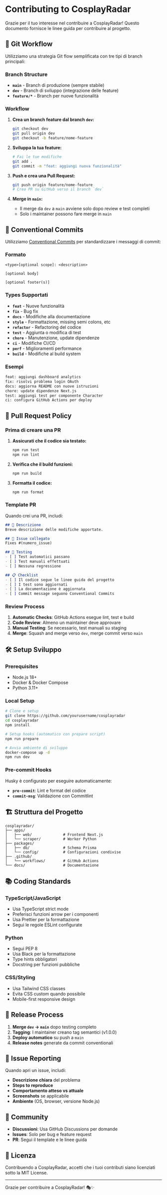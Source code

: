 # Contributing to CosplayRadar

Grazie per il tuo interesse nel contribuire a CosplayRadar! Questo documento fornisce le linee guida per contribuire al progetto.

## 🌊 Git Workflow

Utilizziamo una strategia Git flow semplificata con tre tipi di branch principali:

### Branch Structure

- **`main`** - Branch di produzione (sempre stabile)
- **`dev`** - Branch di sviluppo (integrazione delle feature)
- **`feature/*`** - Branch per nuove funzionalità

### Workflow

1. **Crea un branch feature dal branch `dev`:**
   ```bash
   git checkout dev
   git pull origin dev
   git checkout -b feature/nome-feature
   ```

2. **Sviluppa la tua feature:**
   ```bash
   # Fai le tue modifiche
   git add .
   git commit -m "feat: aggiungi nuova funzionalità"
   ```

3. **Push e crea una Pull Request:**
   ```bash
   git push origin feature/nome-feature
   # Crea PR su GitHub verso il branch `dev`
   ```

4. **Merge in `main`:**
   - Il merge da `dev` a `main` avviene solo dopo review e test completi
   - Solo i maintainer possono fare merge in `main`

## 📝 Conventional Commits

Utilizziamo [Conventional Commits](https://www.conventionalcommits.org/) per standardizzare i messaggi di commit:

### Formato
```
<type>[optional scope]: <description>

[optional body]

[optional footer(s)]
```

### Types Supportati
- **`feat`** - Nuove funzionalità
- **`fix`** - Bug fix
- **`docs`** - Modifiche alla documentazione
- **`style`** - Formattazione, missing semi colons, etc
- **`refactor`** - Refactoring del codice
- **`test`** - Aggiunta o modifica di test
- **`chore`** - Manutenzione, update dipendenze
- **`ci`** - Modifiche CI/CD
- **`perf`** - Miglioramenti performance
- **`build`** - Modifiche al build system

### Esempi
```bash
feat: aggiungi dashboard analytics
fix: risolvi problema login OAuth
docs: aggiorna README con nuove istruzioni
chore: update dipendenze Next.js
test: aggiungi test per componente Character
ci: configura GitHub Actions per deploy
```

## 🔄 Pull Request Policy

### Prima di creare una PR

1. **Assicurati che il codice sia testato:**
   ```bash
   npm run test
   npm run lint
   ```

2. **Verifica che il build funzioni:**
   ```bash
   npm run build
   ```

3. **Formatta il codice:**
   ```bash
   npm run format
   ```

### Template PR

Quando crei una PR, includi:

```markdown
## 📝 Descrizione
Breve descrizione delle modifiche apportate.

## 🔗 Issue collegato
Fixes #(numero_issue)

## 🧪 Testing
- [ ] Test automatici passano
- [ ] Test manuali effettuati
- [ ] Nessuna regressione

## 📋 Checklist
- [ ] Il codice segue le linee guida del progetto
- [ ] I test sono aggiornati
- [ ] La documentazione è aggiornata
- [ ] Commit message seguono Conventional Commits
```

### Review Process

1. **Automatic Checks**: GitHub Actions esegue lint, test e build
2. **Code Review**: Almeno un maintainer deve approvare
3. **Manual Testing**: Se necessario, test manuali su staging
4. **Merge**: Squash and merge verso `dev`, merge commit verso `main`

## 🛠️ Setup Sviluppo

### Prerequisites
- Node.js 18+
- Docker & Docker Compose
- Python 3.11+

### Local Setup
```bash
# Clone e setup
git clone https://github.com/yourusername/cosplayradar
cd cosplayradar
npm install

# Setup hooks (automatico con prepare script)
npm run prepare

# Avvia ambiente di sviluppo
docker-compose up -d
npm run dev
```

### Pre-commit Hooks

Husky è configurato per eseguire automaticamente:

- **`pre-commit`**: Lint e format del codice
- **`commit-msg`**: Validazione con Commitlint

## 🏗️ Struttura del Progetto

```
cosplayradar/
├── apps/
│   ├── web/              # Frontend Next.js
│   └── scraper/          # Worker Python
├── packages/
│   ├── db/               # Schema Prisma
│   └── config/           # Configurazioni condivise
├── .github/
│   └── workflows/        # GitHub Actions
└── docs/                 # Documentazione
```

## 📚 Coding Standards

### TypeScript/JavaScript
- Usa TypeScript strict mode
- Preferisci funzioni arrow per i componenti
- Usa Prettier per la formattazione
- Segui le regole ESLint configurate

### Python
- Segui PEP 8
- Usa Black per la formattazione
- Type hints obbligatori
- Docstring per funzioni pubbliche

### CSS/Styling
- Usa Tailwind CSS classes
- Evita CSS custom quando possibile
- Mobile-first responsive design

## 🚀 Release Process

1. **Merge `dev` → `main`** dopo testing completo
2. **Tagging**: I maintainer creano tag semantici (v1.0.0)
3. **Deploy automatico** su push a `main`
4. **Release notes** generate da commit conventionali

## 🐛 Issue Reporting

Quando apri un issue, includi:

- **Descrizione chiara** del problema
- **Steps to reproduce**
- **Comportamento atteso vs attuale**
- **Screenshots** se applicabile
- **Ambiente** (OS, browser, versione Node.js)

## 💬 Community

- **Discussioni**: Usa GitHub Discussions per domande
- **Issues**: Solo per bug e feature request
- **PR**: Segui il template e le linee guida

## 📄 Licenza

Contribuendo a CosplayRadar, accetti che i tuoi contributi siano licenziati sotto la MIT License.

---

Grazie per contribuire a CosplayRadar! 🎭✨
